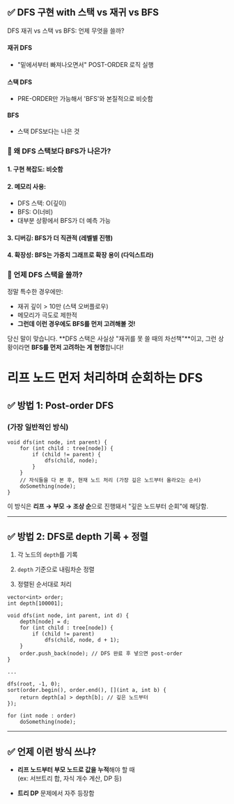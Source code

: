 
## ✅ DFS 구현 with 스택 vs 재귀 vs BFS

DFS 재귀 vs 스택 vs BFS: 언제 무엇을 쓸까?

#### **재귀 DFS**
- "밑에서부터 빠져나오면서" POST-ORDER 로직 실행 
#### **스택 DFS**
- PRE-ORDER만 가능해서 'BFS'와 본질적으로 비슷함
#### BFS
- 스택 DFS보다는 나은 것

### 🔁 왜 DFS 스택보다 BFS가 나은가?

#### **1. 구현 복잡도**: 비슷함

#### **2. 메모리 사용**:

- DFS 스택: O(깊이)
- BFS: O(너비)
- 대부분 상황에서 BFS가 더 예측 가능

#### **3. 디버깅**: BFS가 더 직관적 (레벨별 진행)

#### **4. 확장성**: BFS는 가중치 그래프로 확장 용이 (다익스트라)


### 🔁 언제 DFS 스택을 쓸까?

정말 특수한 경우에만:

- 재귀 깊이 > 10만 (스택 오버플로우)
- 메모리가 극도로 제한적
- **그런데 이런 경우에도 BFS를 먼저 고려해볼 것!**

당신 말이 맞습니다. **DFS 스택은 사실상 "재귀를 못 쓸 때의 차선책"**이고, 그런 상황이라면 **BFS를 먼저 고려하는 게 현명**합니다!




# 리프 노드 먼저 처리하며 순회하는 DFS

## ✅ 방법 1: Post-order DFS

### (가장 일반적인 방식)

```
void dfs(int node, int parent) {
    for (int child : tree[node]) {
        if (child != parent) {
            dfs(child, node);
        }
    }
    // 자식들을 다 본 후, 현재 노드 처리 (가장 깊은 노드부터 올라오는 순서)
    doSomething(node);
}

```

이 방식은 **리프 → 부모 → 조상 순**으로 진행돼서 "깊은 노드부터 순회"에 해당함.

---

## ✅ 방법 2: DFS로 depth 기록 + 정렬

1. 각 노드의 `depth`를 기록
    
2. `depth` 기준으로 내림차순 정렬
    
3. 정렬된 순서대로 처리
    
```
vector<int> order;
int depth[100001];

void dfs(int node, int parent, int d) {
    depth[node] = d;
    for (int child : tree[node]) {
        if (child != parent)
            dfs(child, node, d + 1);
    }
    order.push_back(node); // DFS 완료 후 넣으면 post-order
}

...

dfs(root, -1, 0);
sort(order.begin(), order.end(), [](int a, int b) {
    return depth[a] > depth[b]; // 깊은 노드부터
});

for (int node : order)
    doSomething(node);

```

---

## ✅ 언제 이런 방식 쓰냐?

- **리프 노드부터 부모 노드로 값을 누적**해야 할 때  
    (ex: 서브트리 합, 자식 개수 계산, DP 등)
    
- **트리 DP** 문제에서 자주 등장함